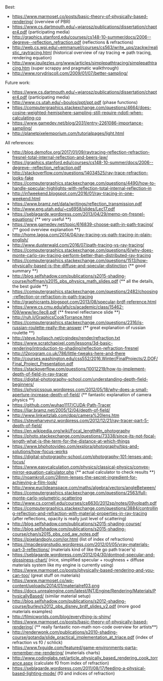 Best:

- https://www.marmoset.co/posts/basic-theory-of-physically-based-rendering/ (overview of PBR)
- https://www.cs.dartmouth.edu/~wjarosz/publications/dissertation/chapter4.pdf (participating media)
- http://graphics.stanford.edu/courses/cs148-10-summer/docs/2006--degreve--reflection_refraction.pdf (reflections & refractions)
- http://web.cs.wpi.edu/~emmanuel/courses/cs563/write_ups/zackw/realistic_raytracing.html (historical overview of ray tracing => path tracing, rendering equation)
- http://www.iquilezles.org/www/articles/simplepathtracing/simplepathtracing.htm (super scrappy and pragmatic walkthrough)
- http://www.rorydriscoll.com/2009/01/07/better-sampling/

Future work:

- https://www.cs.dartmouth.edu/~wjarosz/publications/dissertation/chapter4.pdf (participating media)
- http://www.cs.utah.edu/~boulos/ppt/ppt.pdf (phase functions)
- https://computergraphics.stackexchange.com/questions/4664/does-cosine-weighted-hemisphere-sampling-still-require-ndotl-when-calculating-co
- https://www.gamedev.net/blog/2031/entry-2261086-importance-sampling/
- http://planetpixelemporium.com/tutorialpages/light.html

All references:

- http://blog.demofox.org/2017/01/09/raytracing-reflection-refraction-fresnel-total-internal-reflection-and-beers-law/
- https://graphics.stanford.edu/courses/cs148-10-summer/docs/2006--degreve--reflection_refraction.pdf
- http://stackoverflow.com/questions/14034525/ray-trace-refraction-looks-fake
- https://computergraphics.stackexchange.com/questions/4490/how-to-handle-specular-highlights-with-reflection-total-internal-reflection-in
- http://in1weekend.blogspot.com/2016/01/ray-tracing-in-one-weekend.html
- https://www.bramz.net/data/writings/reflection_transmission.pdf
- http://www.eng.utah.edu/~cs6958/slides/Lec17.pdf
- https://seblagarde.wordpress.com/2013/04/29/memo-on-fresnel-equations/ (** very useful **)
- https://www.gamedev.net/topic/616839-choose-path-in-path-tracing/ (** good overview explanation **)
- http://home.lagoa.com/2014/04/ray-tracing-vs-path-tracing-in-plain-english/
- http://www.dusterwald.com/2016/07/path-tracing-vs-ray-tracing/
- https://computergraphics.stackexchange.com/questions/6/why-does-monte-carlo-ray-tracing-perform-better-than-distributed-ray-tracing
- https://computergraphics.stackexchange.com/questions/1513/how-physically-based-is-the-diffuse-and-specular-distinction (** good summary **)
- http://blog.selfshadow.com/publications/s2015-shading-course/hoffman/s2015_pbs_physics_math_slides.pdf (** all the details, the best guide **)
- https://computergraphics.stackexchange.com/questions/2482/choosing-reflection-or-refraction-in-path-tracing
- http://graphicrants.blogspot.com/2013/08/specular-brdf-reference.html
- https://www.cs.cmu.edu/afs/cs/academic/class/15462-f09/www/lec/lec8.pdf (** fresnel reflectance slide **)
- http://ruh.li/GraphicsCookTorrance.html
- https://computergraphics.stackexchange.com/questions/2316/is-russian-roulette-really-the-answer (** great explanation of russian roulette **)
- http://steve.hollasch.net/cgindex/render/refraction.txt
- https://www.scratchapixel.com/lessons/3d-basic-rendering/introduction-to-shading/reflection-refraction-fresnel
- http://l2program.co.uk/786/little-tweaks-here-and-there
- http://courses.washington.edu/css552/2016.Winter/FinalProjects/2.DOF/Final_Project_Presentation.pdf
- https://stackoverflow.com/questions/10012219/how-to-implement-depth-of-field-in-ray-tracer
- https://digital-photography-school.com/understanding-depth-field-beginners/
- https://physicssoup.wordpress.com/2012/05/18/why-does-a-small-aperture-increase-depth-of-field/ (** fantastic explanation of camera physics **)
- https://github.com/wuhao1117/CUDA-Path-Tracer
- https://liar.bramz.net/2005/12/04/depth-of-field/
- http://www.linkwitzlab.com/dpp/camera%20lens.htm
- https://steveharveynz.wordpress.com/2012/12/21/ray-tracer-part-5-depth-of-field/
- https://en.wikipedia.org/wiki/Focal_length#In_photography
- https://photo.stackexchange.com/questions/73338/since-its-not-focal-length-what-is-the-term-for-the-distance-at-which-things
- https://www.bhphotovideo.com/explora/photography/tips-and-solutions/how-focus-works
- https://digital-photography-school.com/photography-101-lenses-and-focus/
- https://www.easycalculation.com/physics/classical-physics/convex-mirror-equation-calculator.php (** actual calculator to check results **)
- http://noamkroll.com/28mm-lenses-the-secret-ingredient-for-achieving-a-film-look/
- http://www.euclideanspace.com/maths/algebra/vectors/angleBetween/
- https://computergraphics.stackexchange.com/questions/2563/full-monte-carlo-volumetric-scattering
- http://www.cs.cornell.edu/courses/cs6630/2012sp/notes/09volpath.pdf
- https://computergraphics.stackexchange.com/questions/3884/controlling-reflection-and-refraction-with-material-properties-in-ray-tracing (after reflections, opacity is really just level of scattering)
- http://blog.selfshadow.com/publications/s2015-shading-course/
- http://blog.selfshadow.com/publications/s2015-shading-course/chan/s2015_pbs_cod_aw_notes.pdf
- https://pixelandpoly.com/ior.html (list of index of refractions)
- https://macdesignstudio.wordpress.com/2012/01/05/vray-materials-part-3-reflections/ (materials kind of like the go path tracer's)
- https://seblagarde.wordpress.com/2012/04/30/dontnod-specular-and-glossiness-chart/ (nice, simplified specular + roughness + diffuse materials system like my engine is currently using)
- https://www.marmoset.co/posts/physically-based-rendering-and-you-can-too/ (great stuff on materials)
- https://www.marmoset.co/wp-content/uploads/2014/01/materialref03.png
- https://docs.unrealengine.com/latest/INT/Engine/Rendering/Materials/PhysicallyBased/ (similar material setup)
- http://blog.selfshadow.com/publications/s2012-shading-course/burley/s2012_pbs_disney_brdf_slides_v2.pdf (more good materials examples)
- http://filmicworlds.com/blog/everything-is-shiny/
- https://www.marmoset.co/posts/basic-theory-of-physically-based-rendering/ (** really fantastic non-math non-code overview for artists**)
- http://renderwonk.com/publications/s2010-shading-course/gotanda/slide_practical_implementation_at_triace.pdf (index of refraction vs f0 / schlick)
- https://www.fxguide.com/featured/game-environments-parta-remember-me-rendering/ (materials charts)
- http://www.codinglabs.net/article_physically_based_rendering_cook_torrance.aspx (calculate f0 from index of refraction)
- https://seblagarde.wordpress.com/2011/08/17/feeding-a-physical-based-lighting-mode/ (f0 and indices of refraction)
